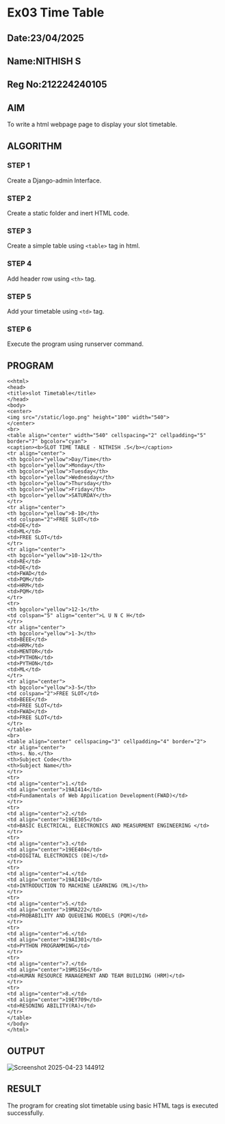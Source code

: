 # Ex03 Time Table
## Date:23/04/2025
## Name:NITHISH S
## Reg No:212224240105


## AIM
To write a html webpage page to display your slot timetable.

## ALGORITHM
### STEP 1
Create a Django-admin Interface.

### STEP 2
Create a static folder and inert HTML code.

### STEP 3
Create a simple table using ```<table>``` tag in html.

### STEP 4
Add header row using ```<th>``` tag.

### STEP 5
Add your timetable using ```<td>``` tag.

### STEP 6
Execute the program using runserver command.

## PROGRAM
```
<<html>
<head>
<title>slot Timetable</title>    
</head>
<body>
<center>
<img src="/static/logo.png" height="100" width="540">
</center>
<br>
<table align="center" width="540" cellspacing="2" cellpadding="5" border="7" bgcolor="cyan">
<caption><b>SLOT TIME TABLE - NITHISH .S</b></caption>
<tr align="center">
<th bgcolor="yellow">Day/Time</th>
<th bgcolor="yellow">Monday</th>
<th bgcolor="yellow">Tuesday</th>
<th bgcolor="yellow">Wednesday</th>
<th bgcolor="yellow">Thursday</th>
<th bgcolor="yellow">Friday</th>
<th bgcolor="yellow">SATURDAY</th>
</tr>
<tr align="center">
<th bgcolor="yellow">8-10</th>
<td colspan="2">FREE SLOT</td>
<td>DE</td>
<td>ML</td>
<td>FREE SLOT</td>
</tr>
<tr align="center">
<th bgcolor="yellow">10-12</th>
<td>RE</td>
<td>DE</td>
<td>FWAD</td>
<td>PQM</td>
<td>HRM</td>
<td>PQM</td>
</tr>
<tr>
<th bgcolor="yellow">12-1</th>
<td colspan="5" align="center">L U N C H</td>
</tr>
<tr align="center">
<th bgcolor="yellow">1-3</th>
<td>BEEE</td>
<td>HRM</td>
<td>MENTOR</td>
<td>PYTHON</td>
<td>PYTHON</td>
<td>ML</td>
</tr>
<tr align="center">
<th bgcolor="yellow">3-5</th>
<td colspan="2">FREE SLOT</td>
<td>BEEE</td>
<td>FREE SLOT</td>
<td>FWAD</td>
<td>FREE SLOT</td>
</tr>
</table>
<br>
<table align="center" cellspacing="3" cellpadding="4" border="2">
<tr align="center">
<th>s. No.</th>
<th>Subject Code</th>
<th>Subject Name</th>
</tr>
<tr>
<td align="center">1.</td>
<td align="center">19AI414</td>
<td>Fundamentals of Web Appilication Development(FWAD)</td>
</tr>
<tr>
<td align="center">2.</td>
<td align="center">19EE305</td>
<td>BASIC ELECTRICAL, ELECTRONICS AND MEASURMENT ENGINEERING </td>
</tr>
<tr>
<td align="center">3.</td>
<td align="center">19EE404</td>
<td>DIGITAL ELECTRONICS (DE)</td>
</tr>
<tr>
<td align="center">4.</td>
<td align="center">19AI410</td>
<td>INTRODUCTION TO MACHINE LEARNING (ML)</th>
</tr>
<tr>
<td align="center">5.</td>
<td align="center">19MA222</td>
<td>PROBABILITY AND QUEUEING MODELS (PQM)</td>
</tr>
<tr>
<td align="center">6.</td>
<td align="center">19AI301</td>
<td>PYTHON PROGRAMMING</td>
</tr>
<tr>
<td align="center">7.</td>
<td align="center">19MS156</td>
<td>HUMAN RESOURCE MANAGEMENT AND TEAM BUILDING (HRM)</td>
</tr>
<tr>
<td align="center">8.</td>
<td align="center">19EY709</td>
<td>RESONING ABILITY(RA)</td>
</tr>
</table>
</body>
</html>
```

## OUTPUT
![Screenshot 2025-04-23 144912](https://github.com/user-attachments/assets/f986d54c-1ba4-4554-ba1b-30a06ab21ec6)


## RESULT
The program for creating slot timetable using basic HTML tags is executed successfully.
